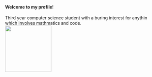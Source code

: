 <!--
**fr3632ho/fr3632ho** is a ✨ _special_ ✨ repository because its `README.md` (this file) appears on your GitHub profile.

Here are some ideas to get you started:

- 🔭 I’m currently working on ...
- 🌱 I’m currently learning ...
- 👯 I’m looking to collaborate on ...
- 🤔 I’m looking for help with ...
- 💬 Ask me about ...
- 📫 How to reach me: ...
- ⚡ Fun fact: ...
-->

#### Welcome to my profile! 
Third year computer science student with a buring interest for anythin which involves mathmatics and code.  
<img aling="right" src="https://github.com/fr3632ho/fr3632ho/blob/master/gifs/fourier1.gif" width=150 height=150>

